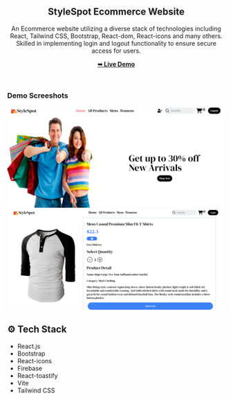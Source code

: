 <div align="center">
  
  <br />

  <h2 align="center"> <strong> StyleSpot </strong>Ecommerce Website</h2>

An Ecommerce website utilizing a diverse stack of technologies including React, Tailwind CSS, Bootstrap, React-dom, React-icons and many others. 
<br /> 
Skilled in implementing login and logout functionality to ensure secure access for users. 

  <a href="https://stylespot.netlify.app"><strong>➥ Live Demo</strong></a>

</div>

<br />

### Demo Screeshots

![Blogy Desktop Demo](./public/Ecommerce.png "Desktop Demo")
![Blogy Desktop Demo](./public/StyleSpot.png "Desktop Demo")


## <a name="tech-stack">⚙️ Tech Stack</a>

- React.js
- Bootstrap
- React-icons
- Firebase
- React-toastify
- Vite
- Tailwind CSS


